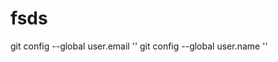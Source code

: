 # fsds
git config --global user.email '<your GitHub email address>'
git config --global user.name '<your GibHub username>'
